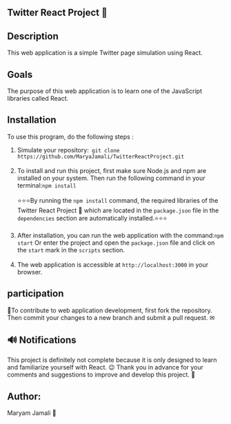 ## Twitter React Project 💙

## Description
This web application is a simple Twitter page simulation using React.

## Goals
The purpose of this web application is to learn one of the JavaScript libraries called React.

## Installation
To use this program, do the following steps :
1. Simulate your repository:``` git clone https://github.com/MaryaJamali/TwitterReactProject.git```<br/><br/>
2. To install and run this project, first make sure Node.js and npm are installed on your system. Then run the following command in your terminal:```npm install```<br/><br/>⭐⭐⭐By running the ```npm install``` command, the required libraries of the Twitter React Project 💙 which are located in the ```package.json``` file in the ```dependencies``` section are automatically installed.⭐⭐⭐<br/><br/>
3. After installation, you can run the web application with the command:```npm start``` Or enter the project and open the ```package.json``` file and click on the ```start``` mark in the ```scripts``` section.<br/><br/>
4. The web application is accessible at `http://localhost:3000` in your browser.

## participation
🌟To contribute to web application development, first fork the repository. Then commit your changes to a new branch and submit a pull request. ✉

## 🔊 Notifications
This project is definitely not complete because it is only designed to learn and familiarize yourself with React. 😉 Thank you in advance for your comments and suggestions to improve and develop this project. 🙏

## Author:
Maryam Jamali 💙
